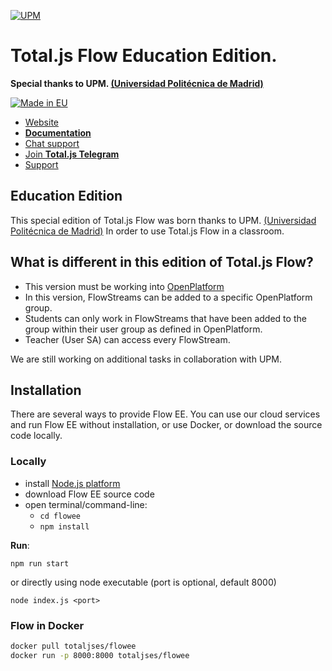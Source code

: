 [![UPM](https://www.upm.es/themes/comun/logos/institucional.png)](https://upm.es/internacional/) 

# Total.js Flow Education Edition.

__Special thanks to UPM. [(Universidad Politécnica de Madrid)](https://www.upm.es/internacional/)__

[![Made in EU](https://cdn.componentator.com/eu-small.png)](https://european-union.europa.eu/)

- [Website](https://www.totaljs.com/flow/)
- [__Documentation__](https://docs.totaljs.com/flow10/)
- [Chat support](https://platform.totaljs.com/?open=messenger)
- [Join __Total.js Telegram__](https://t.me/totalplatform)
- [Support](https://www.totaljs.com/support/)

## Education Edition

This special edition of Total.js Flow was born thanks to UPM. [(Universidad Politécnica de Madrid)](https://www.upm.es/internacional/) In order to use Total.js Flow in a classroom.

## What is different in this edition of Total.js Flow?

- This version must be working into [OpenPlatform](https://docs.totaljs.com/openplatform/)
- In this version, FlowStreams can be added to a specific OpenPlatform group.
- Students can only work in FlowStreams that have been added to the group within their user group as defined in OpenPlatform.
- Teacher (User SA) can access every FlowStream.

We are still working on additional tasks in collaboration with UPM.

## Installation

There are several ways to provide Flow EE. You can use our cloud services and run Flow EE without installation, or use Docker, or download the source code locally.

### Locally

- install [Node.js platform](https://nodejs.org/en/)
- download Flow EE source code
- open terminal/command-line:
	- `cd flowee`
	- `npm install`

__Run__:

```
npm run start
```

or directly using node executable (port is optional, default 8000)

```
node index.js <port>
```

### Flow in Docker

```bash
docker pull totaljses/flowee
docker run -p 8000:8000 totaljses/flowee
````
